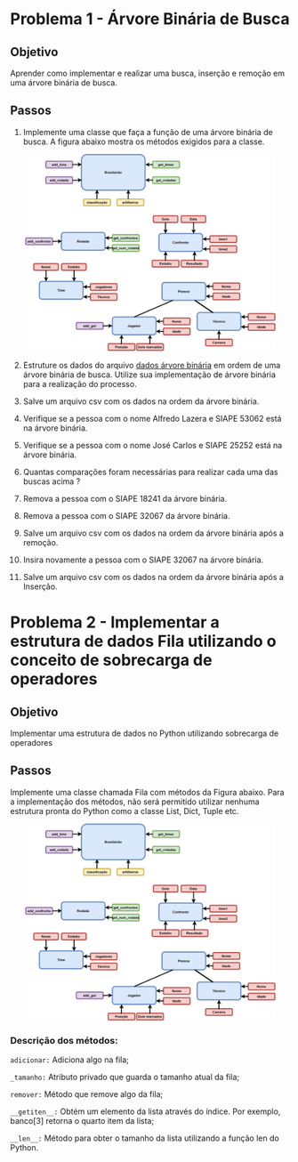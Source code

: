 # Problema 1 - Árvore Binária de Busca

## Objetivo

Aprender como implementar e realizar uma busca, inserção e remoção em uma árvore binária de busca.

## Passos
1. Implemente uma classe que faça a função de uma árvore binária de busca. A figura abaixo mostra os métodos exigidos para a classe. 

<p align="center">
  <img src="https://github.com/matheusdutra0207/Trabalho-2-ling-prog-POO/blob/main/Imagens/estrutura.png" width="450" title="prog 1 e 2">
</p>

2. Estruture os dados do arquivo [dados árvore binária](https://github.com/matheusdutra0207/Trabalho-3-ling-prog-Estrutura-de-dados/blob/master/dados/dados_para_a_busca_bin%C3%A1ria.csv) em ordem de uma árvore binária de busca. Utilize sua implementação de árvore binária para a realização do processo. 

3. Salve um arquivo csv com os dados na ordem da árvore binária.

4. Verifique se a pessoa com o nome Alfredo Lazera e SIAPE 53062 está na árvore binária. 

5. Verifique se a pessoa com o nome José Carlos e SIAPE 25252 está na árvore binária. 

6. Quantas comparações foram necessárias para realizar cada uma das buscas acima ?

7. Remova a pessoa com o SIAPE 18241 da árvore binária.

8. Remova a pessoa com o SIAPE 32067 da árvore binária.

9. Salve um arquivo csv com os dados na ordem da árvore binária após a remoção.

10. Insira novamente a pessoa com o SIAPE 32067 na árvore binária.

11. Salve um arquivo csv com os dados na ordem da árvore binária após a Inserção.



# Problema 2 - Implementar a estrutura de dados Fila utilizando o conceito de sobrecarga de operadores

## Objetivo 

Implementar uma estrutura de dados no Python utilizando sobrecarga de operadores

## Passos

Implemente uma classe chamada Fila com métodos da Figura abaixo. Para a implementação dos métodos, não será permitido utilizar nenhuma estrutura pronta do Python como a classe List, Dict, Tuple etc. 

<p align="center">
  <img src="https://github.com/matheusdutra0207/Trabalho-2-ling-prog-POO/blob/main/Imagens/estrutura.png" width="450" title="prog 1 e 2">
</p>

### Descrição dos métodos:

  ```adicionar:``` Adiciona algo na fila;
  
  ```_tamanho:``` Atributo privado que guarda o tamanho atual da fila;
  
  ```remover:``` Método que remove algo da fila;
  
  ```__getiten__:``` Obtém um elemento da lista através do índice. Por exemplo, banco[3] retorna o quarto item da lista;
  
  ```__len__:```  Método para obter o tamanho da lista utilizando a função len do Python. 


